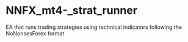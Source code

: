 # NNFX_mt4-_strat_runner
EA that runs trading strategies using technical indicators following the NoNonsesForex format
